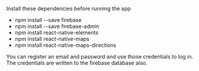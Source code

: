 Install these dependencies before running the app

- npm install --save firebase 
- npm install --save firebase-admin
- npm install react-native-elements
- npm install react-native-maps
- npm install react-native-maps-directions

You can register an email and password and use those credentials to log in. The credentials are written to the firebase database also.
